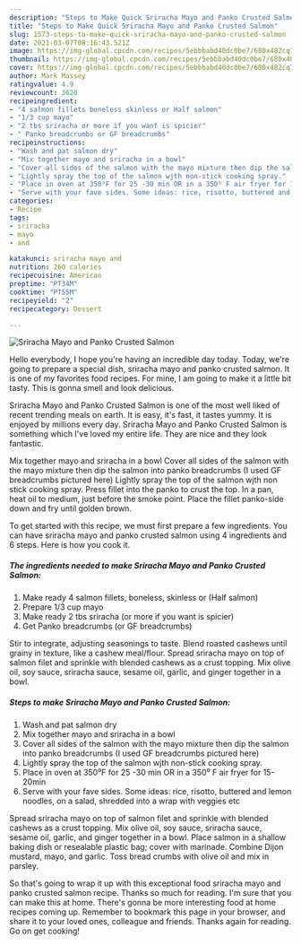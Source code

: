 ```yaml
---
description: "Steps to Make Quick Sriracha Mayo and Panko Crusted Salmon"
title: "Steps to Make Quick Sriracha Mayo and Panko Crusted Salmon"
slug: 1573-steps-to-make-quick-sriracha-mayo-and-panko-crusted-salmon
date: 2021-03-07T08:16:43.521Z
image: https://img-global.cpcdn.com/recipes/5ebbbabd40dc0be7/680x482cq70/sriracha-mayo-and-panko-crusted-salmon-recipe-main-photo.jpg
thumbnail: https://img-global.cpcdn.com/recipes/5ebbbabd40dc0be7/680x482cq70/sriracha-mayo-and-panko-crusted-salmon-recipe-main-photo.jpg
cover: https://img-global.cpcdn.com/recipes/5ebbbabd40dc0be7/680x482cq70/sriracha-mayo-and-panko-crusted-salmon-recipe-main-photo.jpg
author: Mark Massey
ratingvalue: 4.9
reviewcount: 3620
recipeingredient:
- "4 salmon fillets boneless skinless or Half salmon"
- "1/3 cup mayo"
- "2 tbs sriracha or more if you want is spicier"
- " Panko breadcrumbs or GF breadcrumbs"
recipeinstructions:
- "Wash and pat salmon dry"
- "Mix together mayo and sriracha in a bowl"
- "Cover all sides of the salmon with the mayo mixture then dip the salmon into panko breadcrumbs (I used GF breadcrumbs pictured here)"
- "Lightly spray the top of the salmon wjth non-stick cooking spray."
- "Place in oven at 350⁰F for 25 -30 min OR in a 350⁰ F air fryer for 15-20min"
- "Serve with your fave sides. Some ideas: rice, risotto, buttered and lemon noodles, on a salad, shredded into a wrap with veggies etc"
categories:
- Recipe
tags:
- sriracha
- mayo
- and

katakunci: sriracha mayo and 
nutrition: 260 calories
recipecuisine: American
preptime: "PT34M"
cooktime: "PT55M"
recipeyield: "2"
recipecategory: Dessert

---
```



![Sriracha Mayo and Panko Crusted Salmon](https://img-global.cpcdn.com/recipes/5ebbbabd40dc0be7/680x482cq70/sriracha-mayo-and-panko-crusted-salmon-recipe-main-photo.jpg)

Hello everybody, I hope you're having an incredible day today. Today, we're going to prepare a special dish, sriracha mayo and panko crusted salmon. It is one of my favorites food recipes. For mine, I am going to make it a little bit tasty. This is gonna smell and look delicious.

Sriracha Mayo and Panko Crusted Salmon is one of the most well liked of recent trending meals on earth. It is easy, it's fast, it tastes yummy. It is enjoyed by millions every day. Sriracha Mayo and Panko Crusted Salmon is something which I've loved my entire life. They are nice and they look fantastic.

Mix together mayo and sriracha in a bowl Cover all sides of the salmon with the mayo mixture then dip the salmon into panko breadcrumbs (I used GF breadcrumbs pictured here) Lightly spray the top of the salmon wjth non stick cooking spray. Press fillet into the panko to crust the top. In a pan, heat oil to medium, just before the smoke point. Place the fillet panko-side down and fry until golden brown.


To get started with this recipe, we must first prepare a few ingredients. You can have sriracha mayo and panko crusted salmon using 4 ingredients and 6 steps. Here is how you cook it.

<!--inarticleads1-->

##### The ingredients needed to make Sriracha Mayo and Panko Crusted Salmon:

1. Make ready 4 salmon fillets, boneless, skinless or (Half salmon)
1. Prepare 1/3 cup mayo
1. Make ready 2 tbs sriracha (or more if you want is spicier)
1. Get  Panko breadcrumbs (or GF breadcrumbs)


Stir to integrate, adjusting seasonings to taste. Blend roasted cashews until grainy in texture, like a cashew meal/flour. Spread sriracha mayo on top of salmon filet and sprinkle with blended cashews as a crust topping. Mix olive oil, soy sauce, sriracha sauce, sesame oil, garlic, and ginger together in a bowl. 

<!--inarticleads2-->

##### Steps to make Sriracha Mayo and Panko Crusted Salmon:

1. Wash and pat salmon dry
1. Mix together mayo and sriracha in a bowl
1. Cover all sides of the salmon with the mayo mixture then dip the salmon into panko breadcrumbs (I used GF breadcrumbs pictured here)
1. Lightly spray the top of the salmon wjth non-stick cooking spray.
1. Place in oven at 350⁰F for 25 -30 min OR in a 350⁰ F air fryer for 15-20min
1. Serve with your fave sides. Some ideas: rice, risotto, buttered and lemon noodles, on a salad, shredded into a wrap with veggies etc


Spread sriracha mayo on top of salmon filet and sprinkle with blended cashews as a crust topping. Mix olive oil, soy sauce, sriracha sauce, sesame oil, garlic, and ginger together in a bowl. Place salmon in a shallow baking dish or resealable plastic bag; cover with marinade. Combine Dijon mustard, mayo, and garlic. Toss bread crumbs with olive oil and mix in parsley. 

So that's going to wrap it up with this exceptional food sriracha mayo and panko crusted salmon recipe. Thanks so much for reading. I'm sure that you can make this at home. There's gonna be more interesting food at home recipes coming up. Remember to bookmark this page in your browser, and share it to your loved ones, colleague and friends. Thanks again for reading. Go on get cooking!
